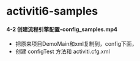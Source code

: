 # activiti6-samples

#### 4-2 创建流程引擎配置-config_samples.mp4
- 把原来项目DemoMain和xml复制到，config下面，
- 创建 configTest 方法和 activiti.cfg.xml